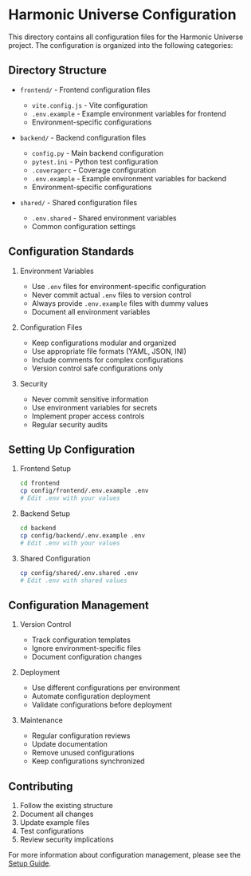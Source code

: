 # Harmonic Universe Configuration

This directory contains all configuration files for the Harmonic Universe project. The configuration is organized into the following categories:

## Directory Structure

- `frontend/` - Frontend configuration files
  - `vite.config.js` - Vite configuration
  - `.env.example` - Example environment variables for frontend
  - Environment-specific configurations

- `backend/` - Backend configuration files
  - `config.py` - Main backend configuration
  - `pytest.ini` - Python test configuration
  - `.coveragerc` - Coverage configuration
  - `.env.example` - Example environment variables for backend
  - Environment-specific configurations

- `shared/` - Shared configuration files
  - `.env.shared` - Shared environment variables
  - Common configuration settings

## Configuration Standards

1. Environment Variables
   - Use `.env` files for environment-specific configuration
   - Never commit actual `.env` files to version control
   - Always provide `.env.example` files with dummy values
   - Document all environment variables

2. Configuration Files
   - Keep configurations modular and organized
   - Use appropriate file formats (YAML, JSON, INI)
   - Include comments for complex configurations
   - Version control safe configurations only

3. Security
   - Never commit sensitive information
   - Use environment variables for secrets
   - Implement proper access controls
   - Regular security audits

## Setting Up Configuration

1. Frontend Setup
   ```bash
   cd frontend
   cp config/frontend/.env.example .env
   # Edit .env with your values
   ```

2. Backend Setup
   ```bash
   cd backend
   cp config/backend/.env.example .env
   # Edit .env with your values
   ```

3. Shared Configuration
   ```bash
   cp config/shared/.env.shared .env
   # Edit .env with shared values
   ```

## Configuration Management

1. Version Control
   - Track configuration templates
   - Ignore environment-specific files
   - Document configuration changes

2. Deployment
   - Use different configurations per environment
   - Automate configuration deployment
   - Validate configurations before deployment

3. Maintenance
   - Regular configuration reviews
   - Update documentation
   - Remove unused configurations
   - Keep configurations synchronized

## Contributing

1. Follow the existing structure
2. Document all changes
3. Update example files
4. Test configurations
5. Review security implications

For more information about configuration management, please see the [Setup Guide](../docs/setup/README.md).
